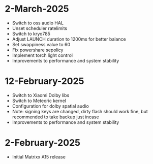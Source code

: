 # 2-March-2025
- Switch to oss audio HAL
- Unset scheduler ratelimits
- Switch to kryo785
- Adjust LAUNCH duration to 1200ms for better balance
- Set swappiness value to 60
- Fix powershare sepolicy
- Implement torch light control
- Improvements to performance and system stability

# 12-February-2025
- Switch to Xiaomi Dolby libs 
- Switch to Meteoric kernel
- Configuration for dolby spatial audio
- Note: signing keys are changed, dirty flash should work fine, but recommended to take backup just incase
- Improvements to performance and system stability

# 2-February-2025
- Initial Matrixx A15 release
